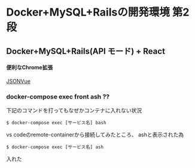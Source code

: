 # Docker+MySQL+Railsの開発環境 第2段

## Docker+MySQL+Rails(API モード) + React

#### 便利なChrome拡張
[JSONVue](https://kossy-web-engineer.hatenablog.com/entry/2018/09/13/061248)

### docker-compose exec front ash ??
下記のコマンドを打ってもなぜかコンテナに入れない状況

```
$ docker-compose exec [サービス名] bash
```
vs codeのremote-containerから接続してみたところ、
ashと表示された為

```
$ docker-compose exec [サービス名] ash
```
入れた